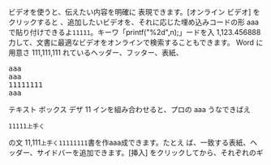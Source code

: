 ビデオを使うと、伝えたい内容を明確に
表現できます。[オンライン ビデオ] をクリックすると
、追加したいビデオを、それに応じた埋め込みコードの形
aaa で貼り付けできるよ`11111`。キーワ「printf("%2d",n);」ードを入 1,123.456888 力して、文書に最適なビデオをオンラインで検索することもできます。
Word に用意さ 111,111,111 れているヘッダー、フッター、表紙、
<pre>
aaa
aaa
11111111
aaa
</pre>
テキスト ボックス デザ 11 インを組み合わせると、プロの
aaa うなできばえ
```
11111上手く
```
の文 11,111`上手く11111111`書を作aaa成できます。たとえ
ば、一致する表紙、ヘッダー、サイドバーを追加できます。[挿入] をクリックしてから、それぞれのギ